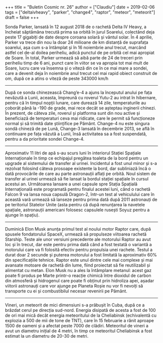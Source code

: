 +++
title = "Buletin Cosmic nr. 26"
author = ["Claudiu"]
date = 2019-02-06
tags = ["deltaivheavy", "parker", "change4", "raptor", "meteor", "meteorit"]
draft = false
+++

Sonda Parker, lansată în 12 august 2018 de o rachetă Delta IV Heavy, a încheiat săptămâna trecută prima sa orbită în jurul Soarelui, colectând deja peste 17 gigabiți de date despre coroana solară și vântul solar. În 4 aprilie, Parker va trece din nou la doar 24 milioane de km distanță de suprafața soarelui, așa cum s-a întâmplat și în 16 noiembrie anul trecut, marcând astfel cel de-al doilea periheliu, adică punctul de pe orbită cel mai apropiat de Soare. În total, Parker urmează să aibă parte de 24 de treceri prin periheliu timp de 6 ani, punct care în viitor se va apropia tot mai mult de Soare, lucru care va însemna și o viteză din ce în ce mai mare a sondei, care a devenit deja în noiembrie anul trecut cel mai rapid obiect construit de om, după ce a atins o viteză de peste 343000 km/h

---

După ce sonda chinezească Chang’e-4 a ajuns la începutul anului pe fața nevăzută a Lunii, aceasta, împreună cu roverul Yutu-2 au intrat în hibernare, pentru că în timpul nopții lunare, care durează 14 zile, temperaturile au coborât până la -190 de grade, mai rece decât se așteptau inginerii chinezi. În prezent, de câteva zile, roverul și platforma sunt din nou active și beneficiază de temperaturi ceva mai ridicate, care le permit să funcționeze normal și să trimită date științifice pe Pământ. Change-4 nu este singura sondă chineză de pe Lună, Change-3 lansată în decembrie 2013, se află în continuare pe fața văzută a Lunii, însă activitatea sa a fost suspendată, pentru a da prioritate sondei Change-4.

---

Aproximativ 11 litri de apă s-au scurs luni în interiorul Stației Spațiale Internaționale în timp ce echipajul pregătea toaleta de la bord pentru un upgrade al sistemului de transfer al urinei. Incidentul a fost unul minor și s-a rezolvat folosind câteva prosoape existente la bord, dar subliniază încă o dată provocările de care au parte astronauții aflați pe orbită. Noul sistem de transfer al urinei urmează să fie lansat la bordul stației spațiale în cursul acestui an. Următoarea lansare a unei capsule spre Stația Spațială Internațională este programată pentru finalul acestei luni, când o rachetă Falcon 9 va lansa noua capsulă Dragon-2, într-un test al vehiculului care în această vară urmează să lanseze pentru prima dată după 2011 astronauți de pe teritoriul Statelor Unite (asta pentru că după renunțarea la navetele spațiale, astronauții americani folosesc capsulele rusești Soyuz pentru a ajunge în spațiu).

---

Duminică Elon Musk anunța primul test al noului motor Raptor care, după spusele fondatorului SpaceX, urmează să propulseze viitoarea rachetă Starship. Teste ale unor versiuni precedente ale motorului Raptor au avut loc și în trecut, dar este pentru prima dată când a fost testată o variantă a motorului care va fi folosită efectiv pentru propulsia unei rachete. Testul a durat doar 2 secunde și puterea motorului a fost limitată la aproximativ 60% din specificațiile tehnice. Raptor este unul dintre cele mai complexe și mai avansate motoare de rachetă din lume, fiind proiectat să fie reutilizabil și alimentat cu metan. Elon Musk nu a ales la întâmplare metanul: acest gaz poate fi produs pe Marte printr-o reacție chimică între dioxidul de carbon din atmosferă și hidrogenul care poate fi obținut prin hidroliza apei, așadar viitorii astronauți care vor ajunge pe Planeta Roșie nu vor fi nevoiți să transporte cu ei și combustibilul necesar revenirii pe Pământ.

---

Vineri, un meteorit de mici dimensiuni s-a prăbușit în Cuba, după ce a brăzdat cerul pe direcția sud-nord. Energia disipată de acesta a fost de 100 de ori mai mică decât energia meteoritului de la Cheliabinsk (echivalentă cu explozia a 500 de mii de tone de TNT), care în 15 februarie a rănit aproape 1500 de oameni și a afectat peste 7000 de clădiri. Meteoritul de vineri a avut un diametru inițial de 4 metri, în timp ce meteoritul Cheliabinsk a fost estimat la un diametru de 20-30 de metri.
